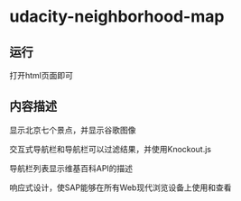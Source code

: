 # udacity-neighborhood-map


## 运行
 打开html页面即可

## 内容描述
显示北京七个景点，并显示谷歌图像

交互式导航栏和导航栏可以过滤结果，并使用Knockout.js

导航栏列表显示维基百科API的描述

响应式设计，使SAP能够在所有Web现代浏览设备上使用和查看